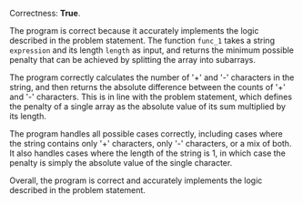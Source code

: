 Correctness: **True**.

The program is correct because it accurately implements the logic described in the problem statement. The function `func_1` takes a string `expression` and its length `length` as input, and returns the minimum possible penalty that can be achieved by splitting the array into subarrays.

The program correctly calculates the number of '+' and '-' characters in the string, and then returns the absolute difference between the counts of '+' and '-' characters. This is in line with the problem statement, which defines the penalty of a single array as the absolute value of its sum multiplied by its length.

The program handles all possible cases correctly, including cases where the string contains only '+' characters, only '-' characters, or a mix of both. It also handles cases where the length of the string is 1, in which case the penalty is simply the absolute value of the single character.

Overall, the program is correct and accurately implements the logic described in the problem statement.